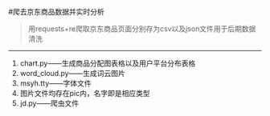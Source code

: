 #爬去京东商品数据并实时分析
>用requests+re爬取京东商品页面分别存为csv以及json文件用于后期数据清洗
---
1. chart.py——生成商品分配图表格以及用户平台分布表格
2. word_cloud.py——生成词云图片
3. msyh.tty——字体文件
4. 图片文件均存在pic内，名字即是相应类型
5. jd.py——爬虫文件